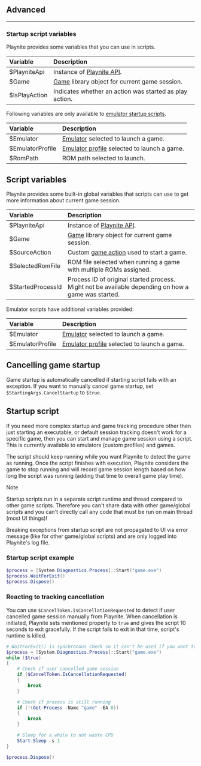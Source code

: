 ## Advanced
---------------------

### Startup script variables

Playnite provides some variables that you can use in scripts.

| Variable      | Description                                                                    |
|:------------- |:------------------------------------------------------------------------------ |
| $PlayniteApi  | Instance of [Playnite API](xref:Playnite.SDK.IPlayniteAPI).                    |
| $Game         | [Game](xref:Playnite.SDK.Models.Game) library object for current game session. |
| $IsPlayAction | Indicates whether an action was started as play action.                        |

Following variables are only available to [emulator startup scripts](../emulationSupport/advanced.md#startup-script).

| Variable         | Description                                                                             |
|:---------------- |:--------------------------------------------------------------------------------------- |
| $Emulator        | [Emulator](xref:Playnite.SDK.Models.Emulator) selected to launch a game.                |
| $EmulatorProfile | [Emulator profile](xref:Playnite.SDK.Models.EmulatorProfile) selected to launch a game. |
| $RomPath         | ROM path selected to launch.                                                            |

Script variables
---------------------

Playnite provides some built-in global variables that scripts can use to get more information about current game session.

| Variable          | Description                                                                                         |
|:----------------- |:--------------------------------------------------------------------------------------------------- |
| $PlayniteApi      | Instance of [Playnite API](xref:Playnite.SDK.IPlayniteAPI).                                         |
| $Game             | [Game](xref:Playnite.SDK.Models.Game) library object for current game session.                      |
| $SourceAction     | Custom [game action](xref:Playnite.SDK.Models.GameAction) used to start a game.                     |
| $SelectedRomFile  | ROM file selected when running a game with multiple ROMs assigned.                                  |
| $StartedProcessId | Process ID of original started process. Might not be available depending on how a game was started. |

Emulator scripts have additional variables provided:

| Variable         | Description                                                                             |
|:---------------- |:--------------------------------------------------------------------------------------- |
| $Emulator        | [Emulator](xref:Playnite.SDK.Models.Emulator) selected to launch a game.                |
| $EmulatorProfile | [Emulator profile](xref:Playnite.SDK.Models.EmulatorProfile) selected to launch a game. |

Cancelling game startup
---------------------

Game startup is automatically cancelled if starting script fails with an exception. If you want to manually cancel game startup, set `$StartingArgs.CancelStartup` to `$true`.

Startup script
---------------------

If you need more complex startup and game tracking procedure other then just starting an executable, or default session tracking doesn't work for a specific game, then you can start and manage game session using a script. This is currently available to emulators (custom profiles) and games.

The script should keep running while you want Playnite to detect the game as running. Once the script finishes with execution, Playnite considers the game to stop running and will record game session length based on how long the script was running (adding that time to overall game play time).

> [!NOTE]
> Startup scripts run in a separate script runtime and thread compared to other game scripts. Therefore you can't share data with other game/global scripts and you can't directly call any code that must be run on main thread (most UI things)!
> 
> Breaking exceptions from startup script are not propagated to UI via error message (like for other game/global scripts) and are only logged into Playnite's log file.

### Startup script example

```powershell
$process = [System.Diagnostics.Process]::Start("game.exe")
$process.WaitForExit()
$process.Dispose()
```

### Reacting to tracking cancellation

You can use `$CancelToken.IsCancellationRequested` to detect if user cancelled game session manually from Playnite. When cancellation is initiated, Playnite sets mentioned property to `true` and gives the script 10 seconds to exit gracefully. If the script fails to exit in that time, script's runtime is killed.

```powershell
# WaitForExit() is synchronous check so it can't be used if you want to support session cancellation
$process = [System.Diagnostics.Process]::Start("game.exe")
while ($true)
{
    # Check if user cancelled game session
    if ($CancelToken.IsCancellationRequested)
    {
        break
    }

    # Check if process is still running
    if (!(Get-Process -Name "game" -EA 0))
    {
        break
    }

    # Sleep for a while to not waste CPU
    Start-Sleep -s 1
}

$process.Dispose()
```